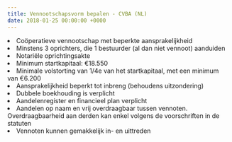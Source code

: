 ```yaml
---
title: Vennootschapsvorm bepalen - CVBA (NL)
date: 2018-01-25 00:00:00 +0000
---
```

<li>Coöperatieve vennootschap met beperkte aansprakelijkheid</li>

<li>Minstens 3 oprichters, die 1 bestuurder (al dan niet vennoot) aanduiden</li>

<li>Notariële oprichtingsakte</li>

<li>Minimum startkapitaal: €18.550</li>

<li>Minimale volstorting van 1/4e van het startkapitaal, met een minimum van €6.200</li>

<li>Aansprakelijkheid beperkt tot inbreng (behoudens uitzondering)</li>

<li>Dubbele boekhouding is verplicht</li>

<li> Aandelenregister en financieel plan verplicht</li>

<li>Aandelen op naam en vrij overdraagbaar tussen vennoten. Overdraagbaarheid aan derden kan enkel volgens de voorschriften in de statuten</li>

<li>Vennoten kunnen gemakkelijk in- en uittreden</li>